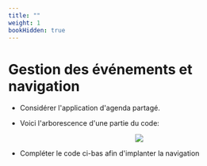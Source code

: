 ```yaml
---
title: ""
weight: 1
bookHidden: true
---
```



# Gestion des événements et navigation

* Considérer l'application d'agenda partagé.

* Voici l'arborescence d'une partie du code:

    <center>
        <img src="arborescence.png" />
    <center>

* Compléter le code ci-bas afin d'implanter la navigation
